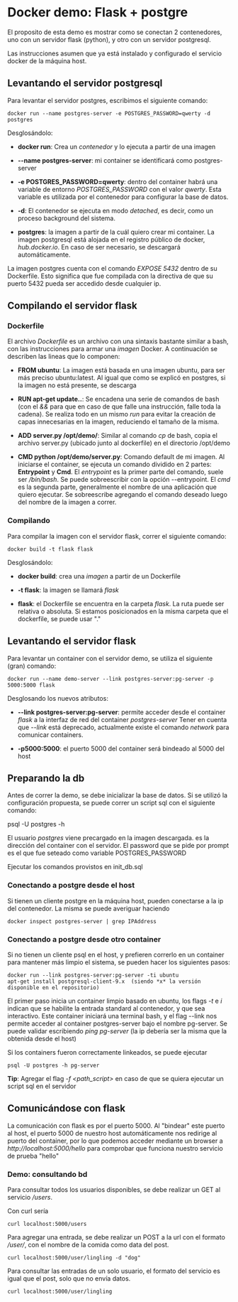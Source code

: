 # Docker demo: Flask + postgre

El proposito de esta demo es mostrar como se conectan 2 contenedores, uno con un servidor flask (python), y otro con un servidor postgresql.

Las instrucciones asumen que ya está instalado y configurado el servicio docker de la máquina host.

## Levantando el servidor postgresql

Para levantar el servidor postgres, escribimos el siguiente comando:

	docker run --name postgres-server -e POSTGRES_PASSWORD=qwerty -d postgres

Desglosándolo:

* **docker run**: Crea un *contenedor* y lo ejecuta a partir de una imagen

* **--name postgres-server**: mi container se identificará como postgres-server

* **-e POSTGRES_PASSWORD=qwerty**: dentro del container habrá una variable de entorno *POSTGRES_PASSWORD* con el valor *qwerty*. Esta variable es utilizada por el contenedor para configurar la base de datos.

* **-d**: El contenedor se ejecuta en modo *detached*, es decir, como un proceso background del sistema.

* **postgres**: la imagen a partir de la cuál quiero crear mi container. La imagen postgresql está alojada en el registro público de docker, *hub.docker.io*. En caso de ser necesario, se descargará automáticamente.

La imagen postgres cuenta con el comando *EXPOSE 5432* dentro de su Dockerfile. Esto significa que fue compilada con la directiva de que su puerto 5432 pueda ser accedido desde cualquier ip.

## Compilando el servidor flask

### Dockerfile

El archivo *Dockerfile* es un archivo con una sintaxis bastante similar a bash, con las instrucciones para armar una *imagen* Docker.
A continuación se describen las lineas que lo componen:

* **FROM ubuntu**: La imagen está basada en una imagen ubuntu, para ser más preciso ubuntu:latest. Al igual que como se explicó en postgres, si la imagen no está presente, se descarga

* **RUN apt-get update..**: Se encadena una serie de comandos de bash (con el *&&* para que en caso de que falle una instrucción, falle toda la cadena). Se realiza todo en un mismo *run* para evitar la creación de capas innecesarias en la imagen, reduciendo el tamaño de la misma.

* **ADD server.py /opt/demo/**: Similar al comando *cp* de bash, copia el archivo server.py (ubicado junto al dockerfile) en el directorio /opt/demo

* **CMD python /opt/demo/server.py**: Comando default de mi imagen. Al iniciarse el container, se ejecuta un comando dividido en 2 partes: **Entrypoint** y **Cmd**.
El *entrypoint* es la primer parte del comando, suele ser */bin/bash*. Se puede sobreescribir con la opción --entrypoint.
El *cmd* es la segunda parte, generalmente el nombre de una aplicación que quiero ejecutar. Se sobreescribe agregando el comando deseado luego del nombre de la imagen a correr.

### Compilando

Para compilar la imagen con el servidor flask, correr el siguiente comando:

	docker build -t flask flask

Desglosándolo:

* **docker build**: crea una *imagen* a partir de un Dockerfile

* **-t flask**: la imagen se llamará *flask*

* **flask**: el Dockerfile se encuentra en la carpeta *flask*. La ruta puede ser relativa o absoluta. Si estamos posicionados en la misma carpeta que el dockerfile, se puede usar "."

## Levantando el servidor flask

Para levantar un container con el servidor demo, se utiliza el siguiente (gran) comando:

	docker run --name demo-server --link postgres-server:pg-server -p 5000:5000 flask 

Desglosando los nuevos atributos:

* **--link postgres-server:pg-server**: permite acceder desde el container *flask* a la interfaz de red del container *postgres-server*
Tener en cuenta que *--link* está deprecado, actualmente existe el comando *network* para comunicar containers.

* **-p5000:5000**: el puerto 5000 del container será bindeado al 5000 del host

## Preparando la db

Antes de correr la demo, se debe inicializar la base de datos. Si se utilizó la configuración propuesta, se puede correr un script sql con el siguiente comando:

psql -U postgres -h <host>

El usuario *postgres* viene precargado en la imagen descargada. *<host>* es la dirección del container con el servidor. El password que se pide por prompt es el que fue seteado como variable POSTGRES_PASSWORD

Ejecutar los comandos provistos en init_db.sql

### Conectando a postgre desde el host

Si tienen un cliente postgre en la máquina host, pueden conectarse a la ip del contenedor. La misma se puede averiguar haciendo

	docker inspect postgres-server | grep IPAddress

### Conectando a postgre desde otro container

Si no tienen un cliente psql en el host, y prefieren correrlo en un container para mantener más limpio el sistema, se pueden hacer los siguientes pasos:

	docker run --link postgres-server:pg-server -ti ubuntu
	apt-get install postgresql-client-9.x  (siendo *x* la versión disponible en el repositorio)

El primer paso inicia un container limpio basado en ubuntu, los flags *-t* e *i* indican que se habilite la entrada standard al contenedor, y que sea interactivo.
Este container iniciará una terminal bash, y el flag --link nos permite acceder al container postgres-server bajo el nombre pg-server. Se puede validar escribiendo *ping pg-server* (la ip debería ser la misma que la obtenida desde el host)

Si los containers fueron correctamente linkeados, se puede ejecutar

	psql -U postgres -h pg-server

**Tip**: Agregar el flag *-f <path_script>* en caso de que se quiera ejecutar un script sql en el servidor

## Comunicándose con flask

La comunicación con flask es por el puerto 5000. Al "bindear" este puerto al host, el puerto 5000 de nuestro host automáticamente nos redirige al puerto del container, por lo que podemos acceder mediante un browser a *http://localhost:5000/hello* para comprobar que funciona nuestro servicio de prueba "hello"

### Demo: consultando bd

Para consultar todos los usuarios disponibles, se debe realizar un GET al servicio */users*.

Con curl sería

	curl localhost:5000/users

Para agregar una entrada, se debe realizar un POST a la url con el formato */user/<username>*, con el nombre de la comida como data del post.

	curl localhost:5000/user/lingling -d "dog"

Para consultar las entradas de un solo usuario, el formato del servicio es igual que el post, solo que no envía datos.

	curl localhost:5000/user/lingling
